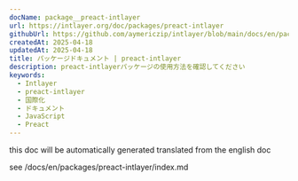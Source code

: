 ```yaml
---
docName: package__preact-intlayer
url: https://intlayer.org/doc/packages/preact-intlayer
githubUrl: https://github.com/aymericzip/intlayer/blob/main/docs/en/packages/preact-intlayer/index.md
createdAt: 2025-04-18
updatedAt: 2025-04-18
title: パッケージドキュメント | preact-intlayer
description: preact-intlayerパッケージの使用方法を確認してください
keywords:
  - Intlayer
  - preact-intlayer
  - 国際化
  - ドキュメント
  - JavaScript
  - Preact
---
```


this doc will be automatically generated translated from the english doc

see /docs/en/packages/preact-intlayer/index.md
